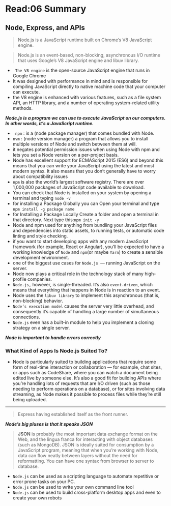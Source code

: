 # Read:06 Summary
## Node, Express, and APIs
> Node.js is a JavaScript runtime built on Chrome’s V8 JavaScript engine.

> Node.js is an event-based, non-blocking, asynchronous I/O runtime that uses Google’s V8 JavaScript engine and libuv library.

* ` The V8 engine` is the open-source JavaScript engine that runs in Google Chrome
* It was designed with performance in mind and is responsible for compiling JavaScript directly to native machine code that your computer can execute.
* the V8 engine is enhanced with various features, such as a file system API, an HTTP library, and a number of operating system–related utility methods.

***Node.js is a program we can use to execute JavaScript on our computers. In other words, it’s a JavaScript runtime.***

* ` npm` : is a (node package manager) that comes bundled with Node.
* `nvm` : (node version manager) a program that allows you to install multiple versions of Node and switch between them at will.
* it negates potential permission issues when using Node with npm and lets you set a Node version on a per-project basis.
* Node has excellent support for ECMAScript 2015 (ES6) and beyond.this means that you can write your JavaScript using the latest and most modern syntax. It also means that you don’t generally have to worry about compatibility issues 
* `npm` is also the world’s largest software registry. There are over 1,000,000 packages of JavaScript code available to download.
* You can check that Node is installed on your system by opening a terminal and typing `node -v`
* for installing a Package Globally you can Open your terminal and type `npm install -g package name`
* for Installing a Package Locally Create a folder and open a terminal in that directory. Next type this:`npm init -y`
* Node and npm used for anything from bundling your JavaScript files and dependencies into static assets, to running tests, or automatic code linting and style checking.
* if you want to start developing apps with any modern JavaScript framework (for example, React or Angular), you’ll be expected to have a working knowledge of `Node` and `npm`(or maybe `Yarn`) to create a sensible development environment.
* one of the biggest use cases for `Node.js `— running JavaScript on the server. 
* Node now plays a critical role in the technology stack of many high-profile companies.
* `Node.js,` however, is single-threaded. It’s also `event-driven`, which means that everything that happens in Node is in reaction to an event.
* Node uses the `libuv library` to implement this asynchronous (that is, non-blocking) behavior.
* `Node’s execution model` causes the server very little overhead, and consequently it’s capable of handling a large number of simultaneous connections.
* `Node.js` even has a built-in module to help you implement a cloning strategy on a single server.

***Node is important to handle errors correctly***


### What Kind of Apps Is Node.js Suited To?
* Node is particularly suited to building applications that require some form of real-time interaction or collaboration — for example, chat sites, or apps such as CodeShare, where you can watch a document being edited live by someone else. It’s also a good fit for building APIs where you’re handling lots of requests that are I/O driven (such as those needing to perform operations on a database), or for sites involving data streaming, as Node makes it possible to process files while they’re still being uploaded.

-------------------------------------------------------------------------------------------------------
> Express having established itself as the front runner.

***Node’s big pluses is that it speaks JSON***

> **JSON** is probably the most important data exchange format on the Web, and the lingua franca for interacting with object databases (such as MongoDB). JSON is ideally suited for consumption by a JavaScript program, meaning that when you’re working with Node, data can flow neatly between layers without the need for reformatting. You can have one syntax from browser to server to database.

* `Node.js` can be used as a scripting language to automate repetitive or error prone tasks on your PC.
* `Node.js` can be used to write your own command line tool
* `Node.js` can be used to build cross-platform desktop apps and even to create your own robots









